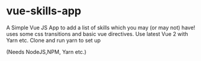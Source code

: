 # vue-skills-app
A Simple Vue JS App to add a list of skills which you may (or may not) have!
uses some css transitions and basic vue directives.
Use latest Vue 2 with Yarn etc.
Clone and run yarn to set up

(Needs NodeJS,NPM, Yarn etc.)